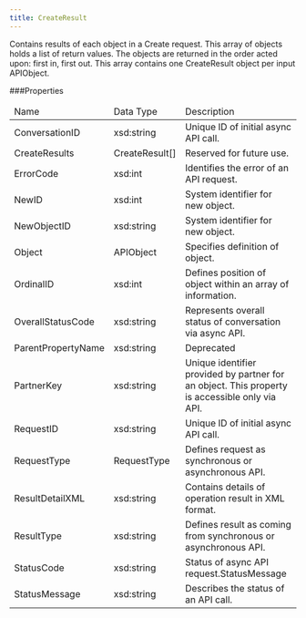 ```yaml
---
title: CreateResult
---
```

<p>Contains results of each object in a Create request. This array of objects holds a list of return values. The objects are returned in the order acted upon: first in, first out. This array contains one CreateResult object per input APIObject.</p> 

###Properties
<table class="table table-hover">
<thead align="left">
<tr>
<td>Name</td>
<td>Data Type</td>
<td>Description</td>
</tr>
</thead>
<tbody>
<tr>
<td>ConversationID</td>
<td>xsd:string</td>
<td>Unique ID of initial async API call.</td>
</tr>
<tr>
<td>CreateResults</td>
<td>CreateResult[]</td>
<td>Reserved for future use.</td>
</tr>
<tr>
<td>ErrorCode</td>
<td>xsd:int</td>
<td>Identifies the error of an API request.</td>
</tr>
<tr>
<td>NewID</td>
<td>xsd:int</td>
<td>System identifier for new object.</td>
</tr>
<tr>
<td>NewObjectID</td>
<td>xsd:string</td>
<td>System identifier for new object.</td>
</tr>
<tr>
<td>Object</td>
<td>APIObject</td>
<td>Specifies definition of object.</td>
</tr>
<tr>
<td>OrdinalID</td>
<td>xsd:int</td>
<td>Defines position of object within an array of information.</td>
</tr>
<tr>
<td>OverallStatusCode</td>
<td>xsd:string</td>
<td>Represents overall status of conversation via async API.</td>
</tr>
<tr>
<td>ParentPropertyName</td>
<td>xsd:string</td>
<td>Deprecated</td>
</tr>
<tr>
<td>PartnerKey</td>
<td>xsd:string</td>
<td>Unique identifier provided by partner for an object. This property is accessible only via API.</td>
</tr>
<tr>
<td>RequestID</td>
<td>xsd:string</td>
<td>Unique ID of initial async API call.</td>
</tr>
<tr>
<td>RequestType</td>
<td>RequestType</td>
<td>Defines request as synchronous or asynchronous API.</td>
</tr>
<tr>
<td>ResultDetailXML</td>
<td>xsd:string</td>
<td>Contains details of operation result in XML format.</td>
</tr>
<tr>
<td>ResultType</td>
<td>xsd:string</td>
<td>Defines result as coming from synchronous or asynchronous API.</td>
</tr>
<tr>
<td>StatusCode</td>
<td>xsd:string</td>
<td>Status of async API request.StatusMessage</td>
</tr>
<tr>
<td>StatusMessage</td>
<td>xsd:string</td>
<td>Describes the status of an API call.</td>
</tr>
</tbody>
</table>
